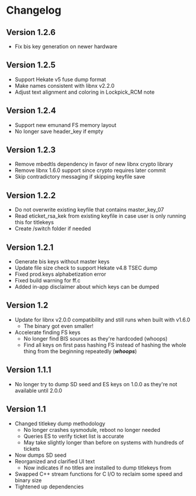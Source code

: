 # Changelog
## Version 1.2.6
* Fix bis key generation on newer hardware

## Version 1.2.5
* Support Hekate v5 fuse dump format
* Make names consistent with libnx v2.2.0
* Adjust text alignment and coloring in Lockpick_RCM note

## Version 1.2.4
* Support new emunand FS memory layout
* No longer save header_key if empty

## Version 1.2.3
* Remove mbedtls dependency in favor of new libnx crypto library
* Remove libnx 1.6.0 support since crypto requires later commit
* Skip contradictory messaging if skipping keyfile save

## Version 1.2.2
* Do not overwrite existing keyfile that contains master_key_07
* Read eticket_rsa_kek from existing keyfile in case user is only running this for titlekeys
* Create /switch folder if needed

## Version 1.2.1
* Generate bis keys without master keys
* Update file size check to support Hekate v4.8 TSEC dump
* Fixed prod.keys alphabetization error
* Fixed build warning for ff.c
* Added in-app disclaimer about which keys can be dumped

## Version 1.2
* Update for libnx v2.0.0 compatibility and still runs when built with v1.6.0
  * The binary got even smaller!
* Accelerate finding FS keys
  * No longer find BIS sources as they're hardcoded (whoops)
  * Find all keys on first pass hashing FS instead of hashing the whole thing from the beginning repeatedly (__*whoops*__)

## Version 1.1.1
* No longer try to dump SD seed and ES keys on 1.0.0 as they're not available until 2.0.0

## Version 1.1
* Changed titlekey dump methodology
  * No longer crashes sysmodule, reboot no longer needed
  * Queries ES to verify ticket list is accurate
  * May take slightly longer than before on systems with hundreds of tickets
* Now dumps SD seed
* Reorganized and clarified UI text
  * Now indicates if no titles are installed to dump titlekeys from
* Swapped C++ stream functions for C I/O to reclaim some speed and binary size
* Tightened up dependencies